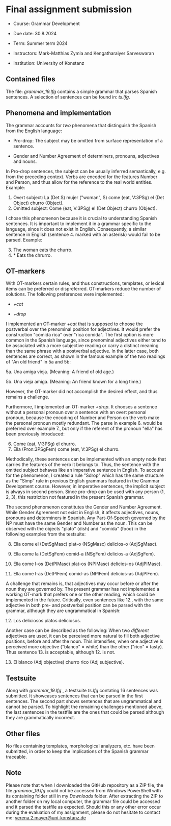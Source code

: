 # Final assignment submission

* Course: Grammar Development

* Due date: 30.8.2024

* Term: Summer term 2024

* Instructors: Mark-Matthias Zymla and Kengatharaiyer Sarveswaran

* Institution: University of Konstanz

## Contained files
The file: _grammar\_19.lfg_ contains a simple grammar that parses Spanish sentences. A selection of sentences can be found in: _ts.lfg_.

## Phenomena and implementation
The grammar accounts for _two_ phenomena that distinguish the Spanish from the English language: 
* Pro-drop: The subject may be omitted from surface representation of a sentence. 
    
* Gender and Number Agreement of determiners, pronouns, adjectives and nouns.

In Pro-drop sentences, the subject can be usually inferred semantically, e.g. from the preceding context. Verbs are encoded for the features Number and Person, and thus allow for the reference to the real world entities. 
Example: 
1. Overt subject: La (Det S) mujer ("woman", S) come (eat, V:3PSg) el (Det Object) churro (Object).
2. Omitted subject: Come (eat, V:3PSg) el (Det Object) churro (Object).

I chose this phenomenon because it is crucial to understanding Spanish sentences. It is important to implement it in a grammar specific to the language, since it does not exist in English. Consequently, a similar sentence in English (sentence 4. marked with an asterisk) would fail to be parsed. Example: 

3. The woman eats the churro.
4. \* Eats the chrurro. 

## OT-markers

With OT-markers certain rules, and thus constructions, templates, or
lexical items can be preferred or dispreferred. OT-markers reduce the number of solutions.
The following preferences were implemented:

* _+cat_

* _+drop_

I implemented an OT-marker _+cat_ that is supposed to choose the postverbal over the prenominal position for adjectives. It would prefer the construction "comida rica" over "rica comida". The first option is more common in the Spanish language, since prenominal adjectives either tend to be associated with a more subjective reading or carry a distinct meaning than the same phrase with a postverbal adjective.
In the latter case, both sentences are correct, as shown in the famous example of the two readings of "An old friend" in 5a and 5b:

5a. Una amiga vieja. (Meaning: A friend of old age.)

5b. Una vieja amiga. (Meaning: An friend known for a long time.)

However, the OT-marker did not accomplish the desired effect, and thus remains a challenge.


Furthermore, I implemented an OT-marker _+drop_. It chooses a sentence without a personal pronoun over a sentence with an overt personal pronoun, because the encoding of Number and Person on the verb make the personal pronoun mostly redundant. The parse in example 6. would be preferred over example 7., but only if the referent of the pronoun "ella" has been previously introduced:

6. Come (eat, V:3PSg) el churro.
7. Ella (Pron:3PSgFem) come (eat, V:3PSg) el churro.

Methodically, these sentences can be implemented with an empty node that carries the features of the verb it belongs to.  Thus, the sentence with the omitted subject behaves like an imperative sentence in English. To account for the phenomenon, I created a rule "Sdrop" which has the same structure as the "Simp" rule in previous English grammars featured in the Grammar Development course. However, in imperative sentences, the implicit subject is always in second person. Since pro-drop can be used with any person (1, 2, 3), this restriction not featured in the present Spanish grammar.


The second phenomenon constitutes the Gender and Number Agreement. While Gender Agreement not exist in English, it affects adjectives, nouns, pronouns and determiners in Spanish. Any Part-Of-Speech governed by the NP must have the same Gender and Number as the noun. This can be observed with the objects "plato" (dish) and "comida" (food) in the following examples from the testsuite:

8.  Ella come el (DetSgMasc) plat-o (NSgMasc) delicios-o (AdjSgMasc).

9. Ella come la (DetSgFem) comid-a (NSgFem) delicios-a (AdjSgFem).

10. Ella come l-os (DetPlMasc) plat-os (NPlMasc) delicios-os (AdjPlMasc).

11. Ella come l-as (DetPlFem) comid-as (NPlFem) delicios-as (AdjPlFem).

A challenge that remains is, that adjectives may occur before or after the noun they are governed by. The present grammar has not implemented a working OT-mark that prefers one or the other reading, which could be implemented in the future. Critically, even sentences like 12., with the same adjective in both pre- and postverbal position can be parsed with the grammar, although they are ungrammatical in Spanish: 

12. Los deliciosos platos deliciosos.

Another case can be described as the following: When two _different_ adjectives are used, it can be perceived more natural to fill both adjective positions, before and after the noun. This intensifies, when one adjective is perceived more objective ("blanco" = white) than the other ("rico" = tasty). Thus sentence 13. is acceptable, although 12. is not.

13. El blanco (Adj objective) churro rico (Adj subjective).

## Testsuite 

Along with _grammar\_19.lfg_ , a testsuite _ts.lfg_ contating 16 sentences was submitted. It showcases sentences that can be parsed in the first sentences. The second part shows sentences that are ungrammatical and cannot be parsed. To highlight the remaining challenges mentioned above, the last sentences in the testfile are the ones that could be parsed although they are grammatically incorrect.

## Other files

No files containing templates, morphological analyzers, etc. have been submitted, in order to keep the implications of the Spanish grammar traceable.

## Note

Please note that when I downloaded the GitHub repository as a ZIP file, the file _grammar\_19.lfg_ could not be accessed from Windows PowerShell with its containing folder still in my _Downloads_ folder. After extracting the ZIP to another folder on my local computer, the grammar file could be accessed and it parsed the testfile as expected. Should this or any other error occur during the evaluation of my assignment, please do not hesitate to contact me: verena.2.mayer@uni-konstanz.de
